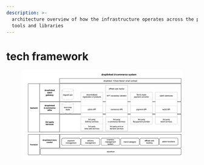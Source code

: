 ```yaml
---
description: >-
  architecture overview of how the infrastructure operates across the protocol
  tools and libraries
---
```


# tech framework

<figure><img src=".gitbook/assets/Screen Shot 2023-03-26 at 12.17.23 PM.png" alt=""><figcaption></figcaption></figure>
